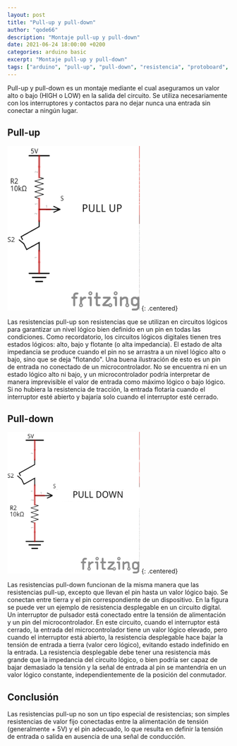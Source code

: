 ```yaml
---
layout: post
title: "Pull-up y pull-down"
author: "qode66"
description: "Montaje pull-up y pull-down"
date: 2021-06-24 18:00:00 +0200
categories: arduino basic
excerpt: "Montaje pull-up y pull-down"
tags: ["arduino", "pull-up", "pull-down", "resistencia", "protoboard", "esquema eléctrico", "pulsador"]
---
```


[img1]: /assets/imatges/ard/ard_04_01.png "Pull-up"
[img2]: /assets/imatges/ard/ard_04_02.png "Pull-down"

Pull-up y pull-down es un montaje mediante el cual aseguramos un valor alto o bajo (HIGH o LOW) en la salida del circuito. Se utiliza necesariamente con los interruptores y contactos para no dejar nunca una entrada sin conectar a ningún lugar.

## Pull-up

![Pull-up][img1] {: .centered}

Las resistencias pull-up son resistencias que se utilizan en circuitos lógicos para garantizar un nivel lógico bien definido en un pin en todas las condiciones. Como recordatorio, los circuitos
lógicos digitales tienen tres estados lógicos: alto, bajo y flotante (o alta impedancia). El estado de alta impedancia se produce cuando el pin no se arrastra a un nivel lógico alto o bajo, sino que se deja "flotando". Una buena ilustración de esto es un pin de entrada no conectado de un microcontrolador. No se encuentra ni en un estado lógico alto ni bajo, y un microcontrolador podría interpretar de manera imprevisible el valor de entrada como máximo lógico o bajo lógico. Si no hubiera la resistencia de tracción, la entrada flotaría cuando el interruptor esté abierto y bajaría solo cuando el interruptor esté cerrado.

## Pull-down

![Pull-down][img2] {: .centered}

Las resistencias pull-down funcionan de la misma manera que las resistencias pull-up, excepto que llevan el pin hasta un valor lógico bajo. Se conectan entre tierra y el pin correspondiente de un
dispositivo. En la figura se puede ver un ejemplo de resistencia desplegable en un circuito digital. Un interruptor de pulsador está conectado entre la tensión de alimentación y un pin del microcontrolador. En este circuito, cuando el interruptor está cerrado, la entrada del microcontrolador tiene un valor lógico elevado, pero cuando el interruptor está abierto, la resistencia desplegable hace bajar la tensión de entrada a tierra (valor cero lógico), evitando estado indefinido en la entrada. La resistencia desplegable debe tener una resistencia más grande que la impedancia del circuito lógico, o bien podría ser capaz de bajar demasiado la tensión y la señal de entrada al pin se mantendría en un valor lógico constante, independientemente de la posición del conmutador.

## Conclusión

Las resistencias pull-up no son un tipo especial de resistencias; son simples resistencias de valor fijo conectadas entre la alimentación de tensión (generalmente + 5V) y el pin adecuado, lo que resulta en definir la tensión de entrada o salida en ausencia de una señal de conducción.
